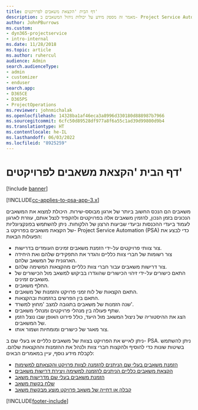 ```yaml
---
title: דף הבית 'הקצאת משאבים לפרויקטים'
description: מאמר זה מספק מידע על יכולות ניהול המשאבים ב- Project Service Automation‏ (PSA) עבור Dynamics 365.
author: JohnPBurrows
ms.custom:
- dyn365-projectservice
- intro-internal
ms.date: 11/28/2018
ms.topic: article
ms.author: ruhercul
audience: Admin
search.audienceType:
- admin
- customizer
- enduser
search.app:
- D365CE
- D365PS
- ProjectOperations
ms.reviewer: johnmichalak
ms.openlocfilehash: 14328ba1af46eca3a8996d330180d888987b7966
ms.sourcegitcommit: 6cfc50d89528df977a8f6a55c1ad39d99800d9b4
ms.translationtype: HT
ms.contentlocale: he-IL
ms.lasthandoff: 06/03/2022
ms.locfileid: "8925259"
---
```

# <a name="resourcing-projects-home-page"></a>דף הבית 'הקצאת משאבים לפרויקטים'

[!include [banner](../includes/psa-now-project-operations.md)]

[!INCLUDE[cc-applies-to-psa-app-3.x](../includes/cc-applies-to-psa-app-3x.md)]

משאבים הם הנכס החשוב ביותר של ארגון מבוסס-שירות. היכולת למצוא את המשאבים הנכונים בזמן הנכון, להזמין משאבים אלה בפרויקטים ולהקפיד לנצל אותם, עוזרת לארגון לעמוד ביעדי ההכנסות וביעדי שביעות הרצון של הלקוחות. ניתן להשתמש בפונקציונליות של הקצאת משאבים בפרויקט ב- Project Service Automation‏ (PSA) כדי לבצע את הפעולות הבאות:

- צור צוותי פרויקטים על-ידי הזמנת משאבים זמינים העומדים בדרישות.
- צור רשומות של חברי צוות כלליים והגדר את התפקידים שלהם ואת היחידה הארגונית של המשאב שלהם.
- צור דרישות משאבים עבור חברי צוות כלליים מהקצאות המשימה שלהם.
- התאם כישורים על-ידי זיהוי הכישורים שהוגדרו בביקוש למשאב מול הכישורים של משאבים זמינים.
- החלף משאבים.
- התאם הקצאות של לוח זמני פרויקט והזמנות של משאבים.
- התאם בין הפרשים בהזמנות ובהקצאות.
- שנה הזמנות של משאבים בתגובה למצב 'מחוץ למשרד'.
- שתף פעולה בין מנהלי פרויקטים ומנהלי משאבים.
- הצג את ההיסטוריה של ניצול המשאב מול היעד, כולל פירוט האופן שבו נוצל הזמן של המשאבים.
- צור מאגר של כישורים ומומחיות ושמור אותו.


ניתן לאייש את הפרויקט בצוות של משאבים כלליים או בעלי שם ב- PSA. ניתן להשתמש בשיטות שונות כדי להוסיף ולהקצות חברי צוות ולנהל את ההזמנות וההקצאות שלהם. לקבלת מידע נוסף, עיין במאמרים הבאים:

- [הזמנת משאבים בעלי שם הניתנים להזמנה לצוות פרויקט והקצאתם למשימות](assign-named-bookable-resource.md)
- [הקצאת משאבים כלליים הניתנים להזמנה למשימה ויצירת דרישות משאבים](assign-generic-bookable-resource.md)
- [הזמנת משאבים בעלי שם מדרישות משאב](book-named-resource.md)
- [שלח בקשת משאב](submit-resource-request.md)
- [קבלה או דחייה של משאב פרויקט מוצע מבקשת משאב](accept-reject-proposed-resource.md)


[!INCLUDE[footer-include](../includes/footer-banner.md)]
